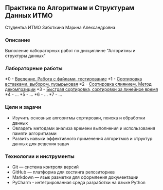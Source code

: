 ## Практика по Алгоритмам и Cтруктурам Данных ИТМО
Студентка ИТМО Заботкина Марина Александровна

### Описание
Выполение лабораторных работ по дисциплине "Алгоритмы и структуры данных"

### Лабораторные работы
*0 - [Введение. Работа с файлами, тестирование](https://github.com/Marinasunshine/algorithms-and-data-structures/tree/main/lab0)
*1 - [Сортировка вставками, выбором, пузырьковая](https://github.com/Marinasunshine/algorithms-and-data-structures/tree/main/lab1)
*2 - [Сортировка слиянием. Метод декомпозиции](https://github.com/Marinasunshine/algorithms-and-data-structures/tree/main/lab2)
*3 - [Быстрая сортировка, сортировки за линейное время](https://github.com/Marinasunshine/algorithms-and-data-structures/tree/main/lab3)
*4 - ...
*5 - ...
*6 - ...
*7 - ...

### Цели и задачи
* Изучить основные алгоритмы сортировки, поиска и обработки данных
* Овладеть методами анализа времени выполнения и использования памяти алгоритмами
* Развить навыки эффективного применения алгоритмов и структур данных для решения задач

### Технологии и инструменты
* Git — система контроля версий
* GitHub — платформа для хостинга репозиториев
* Markdown — язык разметки для оформления документации
* PyCharm - интегрированная среда разработки на языке Python
